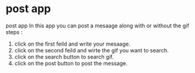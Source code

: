 # post app
 post app 
In this app you can post a mesaage along with or without the gif
steps :
1. click on the first feild and write your mesaage. 
2. click on the second feild and wirte the gif you want to search.
3. click on the search button to search gif.
4. click on the post button to post the message.
  